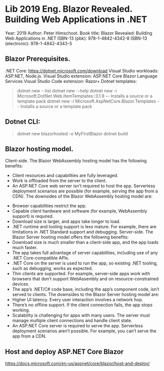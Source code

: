# Lib 2019 Eng. Blazor Revealed. Building Web Applications in .NET

Year:          2019
Author:        Peter Himschoot.
Book title:    Blazor Revealed: Building Web Applications in .NET
ISBN-13 (pbk): 978-1-4842-4342-8
ISBN-13 (electronic): 978-1-4842-4343-5

## Blazor Prerequisites.
.NET Core: https://dotnet.microsoft.com/download
Visual Studio workloads: ASP.NET, Node.js.
Visual Studio extension: ASP.NET Core Blazor Language Services
Visual Studio Code extension: Razor+
Dotnet templates:
> dotnet new --list
> dotnet new --help
> dotnet new -i Microsoft.DotNet.Web.ItemTemplates::3.1.9  -- Installs a source or a template pack
> dotnet new -i Microsoft.AspNetCore.Blazor.Templates      -- Installs a source or a template pack

## Dotnet CLI:
> dotnet new blazorhosted -o MyFirstBlazor
> dotnet build

## Blazor hosting model.
Client-side. The Blazor WebAssembly hosting model has the following benefits:
+ Client resources and capabilities are fully leveraged.
+ Work is offloaded from the server to the client.
+ An ASP.NET Core web server isn’t required to host the app. Serverless deployment scenarios are possible (for example, serving the app from a CDN).
The downsides of the Blazor WebAssembly hosting model are:
- Browser capabilities restrict the app.
- Capable client hardware and software (for example, WebAssembly support) is required.
- Download size is larger, and apps take longer to load.
- .NET runtime and tooling support is less mature. For example, there are limitations in .NET Standard support and debugging.
Server-side. The Blazor Server hosting model offers the following benefits:
- Download size is much smaller than a client-side app, and the app loads much faster.
- The app takes full advantage of server capabilities, including use of any .NET Core-compatible APIs.
- .NET Core on the server is used to run the app, so existing .NET tooling, such as debugging, works as expected.
- Thin clients are supported. For example, server-side apps work with browsers that don’t support WebAssembly and on resource-constrained devices.
- The app’s .NET/C# code base, including the app’s component code, isn’t served to clients.
The downsides to the Blazor Server hosting model are:
- Higher UI latency. Every user interaction involves a network hop.
- There’s no offline support. If the client connection fails, the app stops working.
- Scalability is challenging for apps with many users. The server must manage multiple client connections and handle client state.
- An ASP.NET Core server is required to serve the app. Serverless deployment scenarios aren’t possible. For example, you can’t serve the app from a CDN.

## Host and deploy ASP.NET Core Blazor
https://docs.microsoft.com/en-us/aspnet/core/blazor/host-and-deploy/
